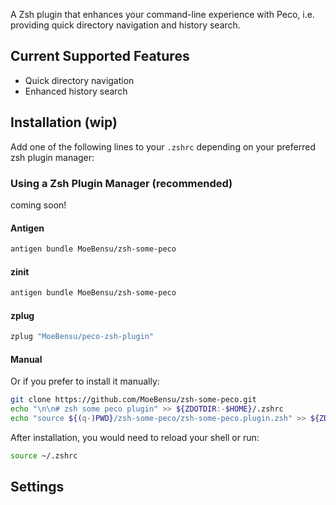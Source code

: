 A Zsh plugin that enhances your command-line experience with Peco, i.e. providing quick directory navigation and history search.

## Current Supported Features

- Quick directory navigation
- Enhanced history search

## Installation (wip)
Add one of the following lines to your `.zshrc` depending on your preferred zsh plugin manager:

### Using a Zsh Plugin Manager (recommended)
coming soon!

#### Antigen

```zsh
antigen bundle MoeBensu/zsh-some-peco
```

#### zinit
```zsh
antigen bundle MoeBensu/zsh-some-peco
```

#### zplug
```zsh
zplug "MoeBensu/peco-zsh-plugin"
```

#### Manual
Or if you prefer to install it manually:
```zsh
git clone https://github.com/MoeBensu/zsh-some-peco.git
echo "\n\n# zsh some peco plugin" >> ${ZDOTDIR:-$HOME}/.zshrc
echo "source ${(q-)PWD}/zsh-some-peco/zsh-some-peco.plugin.zsh" >> ${ZDOTDIR:-$HOME}/.zshrc
```

After installation, you would need to reload your shell or run:
```zsh
source ~/.zshrc
```

## Settings